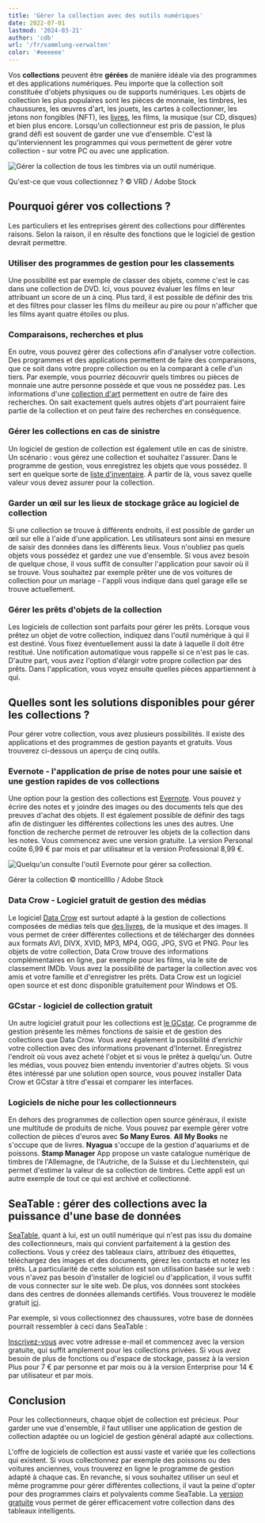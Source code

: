 ```yaml
---
title: 'Gérer la collection avec des outils numériques'
date: 2022-07-01
lastmod: '2024-03-21'
author: 'cdb'
url: '/fr/sammlung-verwalten'
color: '#eeeeee'
---
```


Vos **collections** peuvent être **gérées** de manière idéale via des programmes et des applications numériques. Peu importe que la collection soit constituée d'objets physiques ou de supports numériques. Les objets de collection les plus populaires sont les pièces de monnaie, les timbres, les chaussures, les œuvres d'art, les jouets, les cartes à collectionner, les jetons non fongibles (NFT), les [livres](https://seatable.io/fr/buecher-katalogisieren/), les films, la musique (sur CD, disques) et bien plus encore. Lorsqu'un collectionneur est pris de passion, le plus grand défi est souvent de garder une vue d'ensemble. C'est là qu'interviennent les programmes qui vous permettent de gérer votre collection - sur votre PC ou avec une application.

![Gérer la collection de tous les timbres via un outil numérique.](https://seatable.io/wp-content/uploads/2022/07/Sammlung-verwalten_AdobeStock_21666861_bearbeitet.jpg)

Qu'est-ce que vous collectionnez ? © VRD / Adobe Stock

## Pourquoi gérer vos collections ?

Les particuliers et les entreprises gèrent des collections pour différentes raisons. Selon la raison, il en résulte des fonctions que le logiciel de gestion devrait permettre.

### Utiliser des programmes de gestion pour les classements

Une possibilité est par exemple de classer des objets, comme c'est le cas dans une collection de DVD. Ici, vous pouvez évaluer les films en leur attribuant un score de un à cinq. Plus tard, il est possible de définir des tris et des filtres pour classer les films du meilleur au pire ou pour n'afficher que les films ayant quatre étoiles ou plus.

### Comparaisons, recherches et plus

En outre, vous pouvez gérer des collections afin d'analyser votre collection. Des programmes et des applications permettent de faire des comparaisons, que ce soit dans votre propre collection ou en la comparant à celle d'un tiers. Par exemple, vous pourriez découvrir quels timbres ou pièces de monnaie une autre personne possède et que vous ne possédez pas. Les informations d'une [collection d'art](https://seatable.io/fr/ausstellungs-und-kunstmanagement-museum-galerie/) permettent en outre de faire des recherches. On sait exactement quels autres objets d'art pourraient faire partie de la collection et on peut faire des recherches en conséquence.

### Gérer les collections en cas de sinistre

Un logiciel de gestion de collection est également utile en cas de sinistre. Un scénario : vous gérez une collection et souhaitez l'assurer. Dans le programme de gestion, vous enregistrez les objets que vous possédez. Il sert en quelque sorte de [liste d'inventaire](https://seatable.io/fr/inventarliste-vorlagen/). À partir de là, vous savez quelle valeur vous devez assurer pour la collection.

### Garder un œil sur les lieux de stockage grâce au logiciel de collection

Si une collection se trouve à différents endroits, il est possible de garder un œil sur elle à l'aide d'une application. Les utilisateurs sont ainsi en mesure de saisir des données dans les différents lieux. Vous n'oubliez pas quels objets vous possédez et gardez une vue d'ensemble. Si vous avez besoin de quelque chose, il vous suffit de consulter l'application pour savoir où il se trouve. Vous souhaitez par exemple prêter une de vos voitures de collection pour un mariage - l'appli vous indique dans quel garage elle se trouve actuellement.

### Gérer les prêts d'objets de la collection

Les logiciels de collection sont parfaits pour gérer les prêts. Lorsque vous prêtez un objet de votre collection, indiquez dans l'outil numérique à qui il est destiné. Vous fixez éventuellement aussi la date à laquelle il doit être restitué. Une notification automatique vous rappelle si ce n'est pas le cas. D'autre part, vous avez l'option d'élargir votre propre collection par des prêts. Dans l'application, vous voyez ensuite quelles pièces appartiennent à qui.

## Quelles sont les solutions disponibles pour gérer les collections ?

Pour gérer votre collection, vous avez plusieurs possibilités. Il existe des applications et des programmes de gestion payants et gratuits. Vous trouverez ci-dessous un aperçu de cinq outils.

### Evernote - l'application de prise de notes pour une saisie et une gestion rapides de vos collections

Une option pour la gestion des collections est [Evernote](https://evernote.com/intl/de). Vous pouvez y écrire des notes et y joindre des images ou des documents tels que des preuves d'achat des objets. Il est également possible de définir des tags afin de distinguer les différentes collections les unes des autres. Une fonction de recherche permet de retrouver les objets de la collection dans les notes. Vous commencez avec une version gratuite. La version Personal coûte 6,99 € par mois et par utilisateur et la version Professional 8,99 €.

![Quelqu'un consulte l'outil Evernote pour gérer sa collection.](https://seatable.io/wp-content/uploads/2022/06/Sammlung-verwalten_AdobeStock_391017788_bearbeitet-711x474.jpg)

Gérer la collection © monticellllo / Adobe Stock

### Data Crow - Logiciel gratuit de gestion des médias

Le logiciel [Data Crow](https://www.datacrow.net/) est surtout adapté à la gestion de collections composées de médias tels que [des livres](https://seatable.io/fr/buecher-katalogisieren/), de la musique et des images. Il vous permet de créer différentes collections et de télécharger des données aux formats AVI, DIVX, XVID, MP3, MP4, OGG, JPG, SVG et PNG. Pour les objets de votre collection, Data Crow trouve des informations complémentaires en ligne, par exemple pour les films, via le site de classement IMDb. Vous avez la possibilité de partager la collection avec vos amis et votre famille et d'enregistrer les prêts. Data Crow est un logiciel open source et est donc disponible gratuitement pour Windows et OS.

### GCstar - logiciel de collection gratuit

Un autre logiciel gratuit pour les collections est [le GCstar](http://www.gcstar.org/). Ce programme de gestion présente les mêmes fonctions de saisie et de gestion des collections que Data Crow. Vous avez également la possibilité d'enrichir votre collection avec des informations provenant d'Internet. Enregistrez l'endroit où vous avez acheté l'objet et si vous le prêtez à quelqu'un. Outre les médias, vous pouvez bien entendu inventorier d'autres objets. Si vous êtes intéressé par une solution open source, vous pouvez installer Data Crow et GCstar à titre d'essai et comparer les interfaces.

### Logiciels de niche pour les collectionneurs

En dehors des programmes de collection open source généraux, il existe une multitude de produits de niche. Vous pouvez par exemple gérer votre collection de pièces d'euros avec **So Many Euros**. **All My Books** ne s'occupe que de livres. **Nyagua** s'occupe de la gestion d'aquariums et de poissons. **Stamp Manager** App propose un vaste catalogue numérique de timbres de l'Allemagne, de l'Autriche, de la Suisse et du Liechtenstein, qui permet d'estimer la valeur de sa collection de timbres. Cette appli est un autre exemple de tout ce qui est archivé et collectionné.

## SeaTable : gérer des collections avec la puissance d'une base de données

[SeaTable](https://de.wikipedia.org/wiki/SeaTable), quant à lui, est un outil numérique qui n'est pas issu du domaine des collectionneurs, mais qui convient parfaitement à la gestion des collections. Vous y créez des tableaux clairs, attribuez des étiquettes, téléchargez des images et des documents, gérez les contacts et notez les prêts. La particularité de cette solution est son utilisation basée sur le web : vous n'avez pas besoin d'installer de logiciel ou d'application, il vous suffit de vous connecter sur le site web. De plus, vos données sont stockées dans des centres de données allemands certifiés. Vous trouverez le modèle gratuit [ici](https://seatable.io/fr/modele/ebrr3endt7q2zfahahzihq/).

Par exemple, si vous collectionnez des chaussures, votre base de données pourrait ressembler à ceci dans SeaTable :

[Inscrivez-vous](https://seatable.io/fr/enregistrement/) avec votre adresse e-mail et commencez avec la version gratuite, qui suffit amplement pour les collections privées. Si vous avez besoin de plus de fonctions ou d'espace de stockage, passez à la version Plus pour 7 € par personne et par mois ou à la version Enterprise pour 14 € par utilisateur et par mois.

## Conclusion

Pour les collectionneurs, chaque objet de collection est précieux. Pour garder une vue d'ensemble, il faut utiliser une application de gestion de collection adaptée ou un logiciel de gestion général adapté aux collections.

L'offre de logiciels de collection est aussi vaste et variée que les collections qui existent. Si vous collectionnez par exemple des poissons ou des voitures anciennes, vous trouverez en ligne le programme de gestion adapté à chaque cas. En revanche, si vous souhaitez utiliser un seul et même programme pour gérer différentes collections, il vaut la peine d'opter pour des programmes clairs et polyvalents comme SeaTable. La [version gratuite](https://seatable.io/fr/enregistrement/) vous permet de gérer efficacement votre collection dans des tableaux intelligents.

